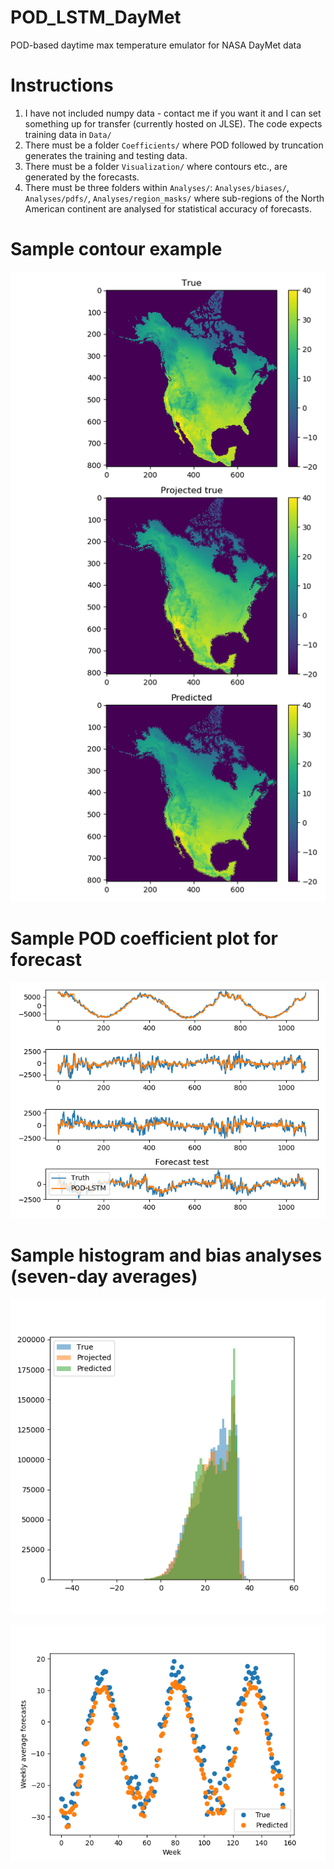 # POD_LSTM_DayMet
POD-based daytime max temperature emulator for NASA DayMet data

# Instructions
1. I have not included numpy data - contact me if you want it and I can set something up for transfer (currently hosted on JLSE). The code expects training data in `Data/`
2. There must be a folder `Coefficients/` where POD followed by truncation generates the training and testing data. 
3. There must be a folder `Visualization/` where contours etc., are generated by the forecasts. 
4. There must be three folders within `Analyses/`: `Analyses/biases/`, `Analyses/pdfs/`, `Analyses/region_masks/` where sub-regions of the North American continent are analysed for statistical accuracy of forecasts.

# Sample contour example
![Test snapshot](https://github.com/Romit-Maulik/POD_LSTM_DayMet/blob/master/Visualization/POD/Contours/Plot_test_0005.png "A test forecast")

# Sample POD coefficient plot for forecast
![Test POD Coefficients](https://github.com/Romit-Maulik/POD_LSTM_DayMet/blob/master/Visualization/POD/Coefficients/Coefficients_test.png "Test forecast of POD coefficients")


# Sample histogram and bias analyses (seven-day averages)
![Histograms - Central North America](https://github.com/Romit-Maulik/POD_LSTM_DayMet/blob/master/Analyses/POD/pdfs/WetSouth_116.png "Histograms on day 180 of 2016 (test)")

![Average forecasts - Central North America](https://github.com/Romit-Maulik/POD_LSTM_DayMet/blob/master/Analyses/tmax/biases/Forecasts_CentralTundra.png "Test forecast of temperature central NA")

